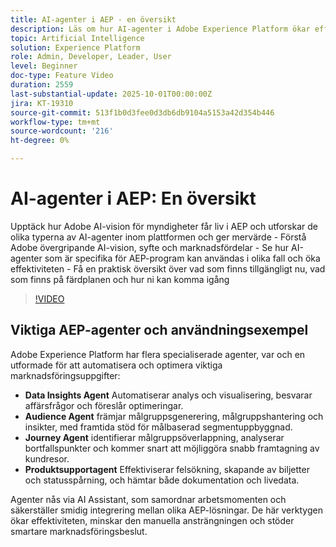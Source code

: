 ```yaml
---
title: AI-agenter i AEP - en översikt
description: Läs om hur AI-agenter i Adobe Experience Platform ökar effektiviteten, stöder verkliga användningsfall och levererar tillämpat värde. Utforska visioner, färdplaner och hur ni börjar.
topic: Artificial Intelligence
solution: Experience Platform
role: Admin, Developer, Leader, User
level: Beginner
doc-type: Feature Video
duration: 2559
last-substantial-update: 2025-10-01T00:00:00Z
jira: KT-19310
source-git-commit: 513f1b0d3fee0d3db6db9104a5153a42d354b446
workflow-type: tm+mt
source-wordcount: '216'
ht-degree: 0%

---
```



# AI-agenter i AEP: En översikt

Upptäck hur Adobe AI-vision för myndigheter får liv i AEP och utforskar de olika typerna av AI-agenter inom plattformen och ger mervärde - Förstå Adobe övergripande AI-vision, syfte och marknadsfördelar - Se hur AI-agenter som är specifika för AEP-program kan användas i olika fall och öka effektiviteten - Få en praktisk översikt över vad som finns tillgängligt nu, vad som finns på färdplanen och hur ni kan komma igång

>[!VIDEO](https://video.tv.adobe.com/v/3475315/?learn=on&enablevpops)

## Viktiga AEP-agenter och användningsexempel

Adobe Experience Platform har flera specialiserade agenter, var och en utformade för att automatisera och optimera viktiga marknadsföringsuppgifter:

* **Data Insights Agent** Automatiserar analys och visualisering, besvarar affärsfrågor och föreslår optimeringar.
* **Audience Agent** främjar målgruppsgenerering, målgruppshantering och insikter, med framtida stöd för målbaserad segmentuppbyggnad.
* **Journey Agent** identifierar målgruppsöverlappning, analyserar bortfallspunkter och kommer snart att möjliggöra snabb framtagning av kundresor.
* **Produktsupportagent** Effektiviserar felsökning, skapande av biljetter och statusspårning, och hämtar både dokumentation och livedata.

Agenter nås via AI Assistant, som samordnar arbetsmomenten och säkerställer smidig integrering mellan olika AEP-lösningar. De här verktygen ökar effektiviteten, minskar den manuella ansträngningen och stöder smartare marknadsföringsbeslut.

